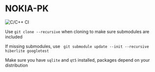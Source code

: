 # NOKIA-PK
![C/C++ CI](https://github.com/mdarocha/NOKIA-PK/workflows/C/C++%20CI/badge.svg)

Use `git clone --recursive` when cloning to make sure submodules are included

If missing submodules, use ` git submodule update --init --recursive hiberlite googletest`

Make sure you have `sqlite` and `qt5` installed, packages depend on your distribution
